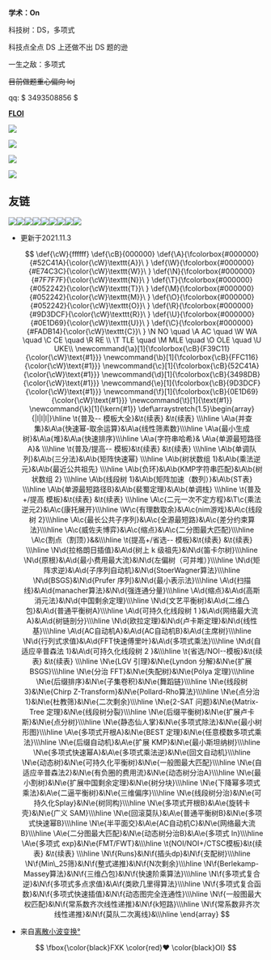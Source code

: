**学术：On**

科技树：DS，多项式

科技点全点 DS 上还做不出 DS 题的逊

一生之敌：多项式

~~目前做题重心偏向 loj~~

qq: $ 3493508856 $

**[FLOI](https://www.luogu.com.cn/team/35302)**

![](https://luogu-card.vercel.app/about?id=376161&dark_mode=true)

![](https://statcard.vercel.app/practice?id=376161&dark_mode=true)

![](https://luogu.wao3.cn/api/guzhi?id=376161&scores=100,44,24,16,30&dark_mode=true)

[![](https://atcoder.swift-zym.workers.dev/wsfxk)](https://atcoder.jp/users/wsfxk)

## 友链

[![](https://cdn.luogu.com.cn/upload/usericon/209848.png)](/user/209848)[![](https://cdn.luogu.com.cn/upload/usericon/203008.png)](/user/203008)[![](https://cdn.luogu.com.cn/upload/usericon/341353.png)](/user/341353)[![](https://cdn.luogu.com.cn/upload/usericon/140360.png)](/user/140360)[![](https://cdn.luogu.com.cn/upload/usericon/510555.png)](/user/510555)[![](https://cdn.luogu.com.cn/upload/usericon/321566.png)](/user/321566)[![](https://cdn.luogu.com.cn/upload/usericon/526711.png)](/user/526711)[![](https://cdn.luogu.com.cn/upload/usericon/475269.png)](/user/475269)[![](https://cdn.luogu.com.cn/upload/usericon/298549.png)](/user/298549)

- 更新于2021.11.3
  
  $$
  \def{\cW}{ffffff} \def{\cB}{000000}
\def{\A}{\fcolorbox{#000000}{#52C41A}{\color{\cW}\texttt{A}}\ }
\def{\W}{\fcolorbox{#000000}{#E74C3C}{\color{\cW}\texttt{W}}\ }
\def{\N}{\fcolorbox{#000000}{#7F7F7F}{\color{\cW}\texttt{N}}\ }
\def{\T}{\fcolorbox{#000000}{#052242}{\color{\cW}\texttt{T}}\ }
\def{\M}{\fcolorbox{#000000}{#052242}{\color{\cW}\texttt{M}}\ }
\def{\O}{\fcolorbox{#000000}{#052242}{\color{\cW}\texttt{O}}\ }
\def{\R}{\fcolorbox{#000000}{#9D3DCF}{\color{\cW}\texttt{R}}\ }
\def{\U}{\fcolorbox{#000000}{#0E1D69}{\color{\cW}\texttt{U}}\ }
\def{\C}{\fcolorbox{#000000}{#FADB14}{\color{\cW}\texttt{C}}\ }
\N NO \quad \A AC \quad \W WA \quad \C CE \quad \R RE \\ \T TLE \quad \M MLE \quad \O OLE \quad \U UKE\\
\newcommand{\a}[1]{\fcolorbox{\cB}{F39C11}{\color{\cW}\text{#1}}}
\newcommand{\b}[1]{\fcolorbox{\cB}{FFC116}{\color{\cW}\text{#1}}}
\newcommand{\c}[1]{\fcolorbox{\cB}{52C41A}{\color{\cW}\text{#1}}}
\newcommand{\d}[1]{\fcolorbox{\cB}{3498DB}{\color{\cW}\text{#1}}}
\newcommand{\e}[1]{\fcolorbox{\cB}{9D3DCF}{\color{\cW}\text{#1}}}
\newcommand{\f}[1]{\fcolorbox{\cB}{0E1D69}{\color{\cW}\text{#1}}}
\newcommand{\t}[1]{\text{#1}} \newcommand{\k}[1]{\kern{#1}}
\def\arraystretch{1.5}\begin{array}{|l|l|l|}\hline
\t{普及-- 模板大全}&\t{续表} &\t{续表} \\\hline
\A\a{并查集}&\A\a{快速幂-取余运算}&\A\a{线性筛素数}\\\hline
\A\a{最小生成树}&\A\a{堆}&\A\a{快速排序}\\\hline
\A\a{字符串哈希}& \A\a{单源最短路径A}& \\\hline
\t{普及/提高-- 模板}&\t{续表} &\t{续表} \\\hline
\A\b{单调队列}&\A\b{三分法}&\A\b{矩阵快速幂} \\\hline
\A\b{树状数组 1}&\A\b{乘法逆元}&\A\b{最近公共祖先} \\\hline
\A\b{负环}&\A\b{KMP字符串匹配}&\A\b{树状数组 2} \\\hline
\A\b{线段树 1}&\A\b{矩阵加速（数列）}&\A\b{ST表} \\\hline
\A\b{单源最短路径B}&\A\b{裴蜀定理}&\A\b{单调栈} \\\hline
\t{普及+/提高 模板}&\t{续表} &\t{续表} \\\hline
\A\c{二元一次不定方程}&\T\c{乘法逆元2}&\A\c{康托展开}\\\hline
\W\c{有理数取余}&\A\c{nim游戏}&\A\c{线段树 2}\\\hline
\A\c{最长公共子序列}&\A\c{全源最短路}&\A\c{差分约束算法}\\\hline
\A\c{威佐夫博弈}&\A\c{缩点}&\A\c{二分图最大匹配}\\\hline
\A\c{割点（割顶）}&&\\\hline
\t{提高+/省选-- 模板}&\t{续表} &\t{续表} \\\hline
\N\d{拉格朗日插值}&\A\d{树上 k 级祖先}&\N\d{笛卡尔树}\\\hline
\N\d{原根}&\A\d{最小费用最大流}&\N\d{左偏树（可并堆）}\\\hline
\N\d{矩阵求逆}&\A\d{子序列自动机}&\N\d{StoerWagner算法}\\\hline
\N\d{BSGS}&\N\d{Prufer 序列}&\N\d{最小表示法}\\\hline
\A\d{扫描线}&\A\d{manacher算法}&\N\d{强连通分量}\\\hline
\A\d{缩点}&\A\d{高斯消元法}&\N\d{中国剩余定理}\\\hline
\N\d{文艺平衡树}&\A\d{二维凸包}&\A\d{普通平衡树A}\\\hline
\A\d{可持久化线段树 1
}&\A\d{网络最大流A}&\A\d{树链剖分}\\\hline
\N\d{欧拉定理}&\N\d{卢卡斯定理}&\N\d{线性基}\\\hline
\A\d{AC自动机A}&\A\d{AC自动机B}&\A\d{主席树}\\\hline
\N\d{行列式求值}&\A\d{FFT快速傅里叶}&\A\d{多项式乘法}\\\hline
\N\d{自适应辛普森法 1}&\A\d{可持久化线段树 2
}&\\\hline
\t{省选/NOI--模板}&\t{续表} &\t{续表} \\\hline
\N\e{LGV 引理}&\N\e{Lyndon 分解}&\N\e{扩展BSGS}\\\hline
\N\e{分治 FFT}&\N\e{失配树}&\N\e{Pólya 定理}\\\hline
\N\e{后缀排序}&\N\e{子集卷积}&\N\e{舞蹈链}\\\hline
\N\e{线段树 3}&\N\e{Chirp Z-Transform}&\N\e{Pollard-Rho算法}\\\hline
\N\e{点分治1}&\N\e{杜教筛}&\N\e{二次剩余}\\\hline
\N\e{2-SAT 问题}&\N\e{Matrix-Tree 定理}&\N\e{线段树分裂}\\\hline
\N\e{后缀平衡树}&\N\e{扩展卢卡斯}&\N\e{点分树}\\\hline
\N\e{静态仙人掌}&\N\e{多项式除法}&\N\e{最小树形图}\\\hline
\A\e{多项式开根A}&\N\e{BEST 定理}&\N\e{任意模数多项式乘法}\\\hline
\N\e{后缀自动机}&\A\e{扩展 KMP}&\N\e{最小斯坦纳树}\\\hline
\N\e{多项式快速幂A}&\A\e{多项式乘法逆}&\N\e{回文自动机}\\\hline
\N\e{动态树}&\N\e{可持久化平衡树}&\N\e{一般图最大匹配}\\\hline
\N\e{自适应辛普森法2}&\N\e{有负圈的费用流}&\N\e{动态树分治A}\\\hline
\N\e{最小割树}&\N\e{扩展中国剩余定理}&\N\e{树分块}\\\hline
\N\e{下降幂多项式乘法}&\A\e{二逼平衡树}&\N\e{三维偏序}\\\hline
\N\e{线段树分治}&\N\e{可持久化Splay}&\N\e{树同构}\\\hline
\N\e{多项式开根B}&\A\e{旋转卡壳}&\N\e{广义 SAM}\\\hline
\N\e{回滚莫队}&\A\e{普通平衡树B}&\N\e{多项式快速幂B}\\\hline
\N\e{半平面交}&\A\e{AC自动机C}&\N\e{网络最大流B}\\\hline
\A\e{二分图最大匹配}&\N\e{动态树分治B}&\A\e{多项式 ln}\\\hline
\A\e{多项式 exp}&\N\e{FMT/FWT}&\\\hline
\t{NOI/NOI+/CTSC模板}&\t{续表} &\t{续表} \\\hline
\N\f{Runs}&\N\f{插头dp}&\N\f{支配树}\\\hline
\N\f{Min\_25筛}&\N\f{整式递推}&\N\f{N次剩余}\\\hline
\N\f{Berlekamp-Massey算法}&\N\f{三维凸包}&\N\f{快速阶乘算法}\\\hline
\N\f{多项式复合逆}&\N\f{多项式多点求值}&\A\f{类欧几里得算法}\\\hline
\N\f{多项式复合函数}&\N\f{多项式快速插值}&\N\f{动态图完全连通性}\\\hline
\N\f{一般图最大权匹配}&\N\f{常系数齐次线性递推}&\N\f{k短路}\\\hline
\N\f{常系数非齐次线性递推}&\N\f{莫队二次离线}&\\\hline
\end{array}
  $$

- 来自[离散小波变换°
  ](/user/68344)

$$
\fbox{\color{black}FXK \color{red}♥ \color{black}OI}
$$